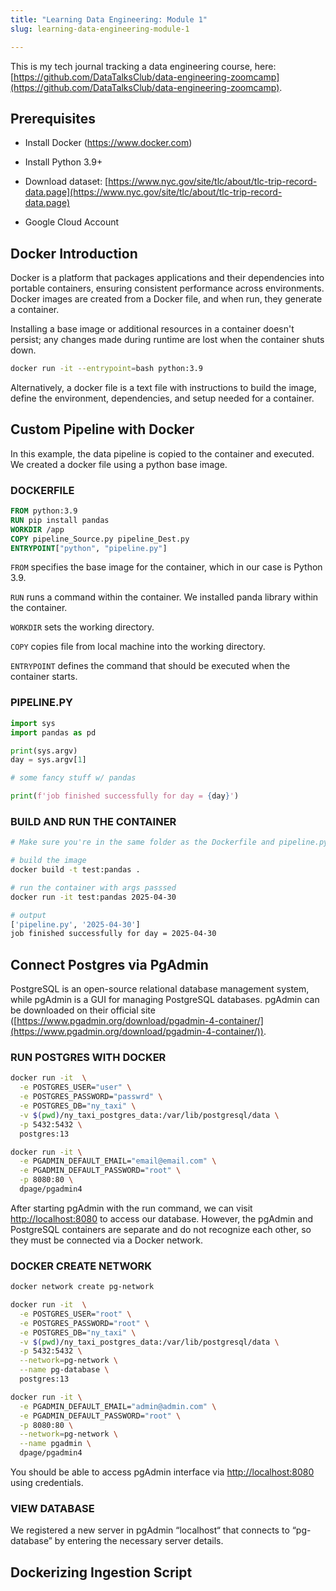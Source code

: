 ```yaml
---
title: "Learning Data Engineering: Module 1"
slug: learning-data-engineering-module-1

---
```


This is my tech journal tracking a data engineering course, here: [https://github.com/DataTalksClub/data-engineering-zoomcamp](https://github.com/DataTalksClub/data-engineering-zoomcamp).

## Prerequisites

* Install Docker (https://www.docker.com)
    
* Install Python 3.9+
    
* Download dataset: [https://www.nyc.gov/site/tlc/about/tlc-trip-record-data.page](https://www.nyc.gov/site/tlc/about/tlc-trip-record-data.page)
    
* Google Cloud Account
    

## **Docker Introduction**

Docker is a platform that packages applications and their dependencies into portable containers, ensuring consistent performance across environments. Docker images are created from a Docker file, and when run, they generate a container.

Installing a base image or additional resources in a container doesn't persist; any changes made during runtime are lost when the container shuts down.

```bash
docker run -it --entrypoint=bash python:3.9
```

Alternatively, a docker file is a text file with instructions to build the image, define the environment, dependencies, and setup needed for a container.

## Custom Pipeline with Docker

In this example, the data pipeline is copied to the container and executed. We created a docker file using a python base image.

### DOCKERFILE

```dockerfile
FROM python:3.9
RUN pip install pandas
WORKDIR /app
COPY pipeline_Source.py pipeline_Dest.py
ENTRYPOINT["python", "pipeline.py"]
```

`FROM` specifies the base image for the container, which in our case is Python 3.9.

`RUN` runs a command within the container. We installed panda library within the container.

`WORKDIR` sets the working directory.

`COPY` copies file from local machine into the working directory.

`ENTRYPOINT` defines the command that should be executed when the container starts.

### PIPELINE.PY

```python
import sys
import pandas as pd

print(sys.argv)
day = sys.argv[1]

# some fancy stuff w/ pandas

print(f'job finished successfully for day = {day}')
```

### BUILD AND RUN THE CONTAINER

```bash
# Make sure you're in the same folder as the Dockerfile and pipeline.py, or specify the path using the -f flag.

# build the image
docker build -t test:pandas .

# run the container with args passsed
docker run -it test:pandas 2025-04-30
```

```bash
# output
['pipeline.py', '2025-04-30']
job finished successfully for day = 2025-04-30
```

## Connect Postgres via PgAdmin

PostgreSQL is an open-source relational database management system, while pgAdmin is a GUI for managing PostgreSQL databases. pgAdmin can be downloaded on their official site ([https://www.pgadmin.org/download/pgadmin-4-container/](https://www.pgadmin.org/download/pgadmin-4-container/)).

### RUN POSTGRES WITH DOCKER

```bash
docker run -it  \
  -e POSTGRES_USER="user" \
  -e POSTGRES_PASSWORD="passwrd" \
  -e POSTGRES_DB="ny_taxi" \
  -v $(pwd)/ny_taxi_postgres_data:/var/lib/postgresql/data \
  -p 5432:5432 \
  postgres:13
```

```bash
docker run -it \
  -e PGADMIN_DEFAULT_EMAIL="email@email.com" \
  -e PGADMIN_DEFAULT_PASSWORD="root" \
  -p 8080:80 \
  dpage/pgadmin4
```

After starting pgAdmin with the run command, we can visit [http://localhost:8080](http://localhost:8080) to access our database. However, the pgAdmin and PostgreSQL containers are separate and do not recognize each other, so they must be connected via a Docker network.

### DOCKER CREATE NETWORK

```bash
docker network create pg-network
```

```bash
docker run -it  \
  -e POSTGRES_USER="root" \
  -e POSTGRES_PASSWORD="root" \
  -e POSTGRES_DB="ny_taxi" \
  -v $(pwd)/ny_taxi_postgres_data:/var/lib/postgresql/data \
  -p 5432:5432 \
  --network=pg-network \
  --name pg-database \
  postgres:13
```

```bash
docker run -it \
  -e PGADMIN_DEFAULT_EMAIL="admin@admin.com" \
  -e PGADMIN_DEFAULT_PASSWORD="root" \
  -p 8080:80 \
  --network=pg-network \
  --name pgadmin \
  dpage/pgadmin4
```

You should be able to access pgAdmin interface via [http://localhost:8080](http://localhost:8080) using credentials.

### VIEW DATABASE

We registered a new server in pgAdmin “localhost“ that connects to “pg-database” by entering the necessary server details.

## Dockerizing Ingestion Script